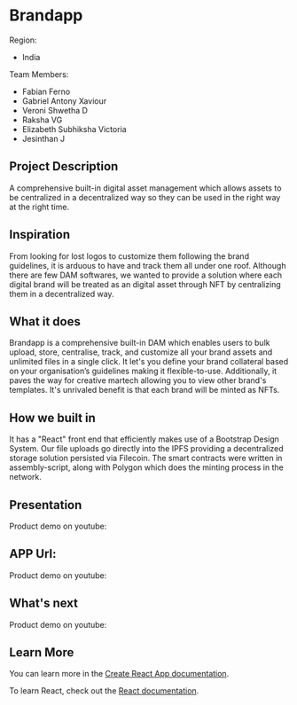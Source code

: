 # Brandapp

Region:
* India

Team Members:
* Fabian Ferno
* Gabriel Antony Xaviour
* Veroni Shwetha D
* Raksha VG
* Elizabeth Subhiksha Victoria
* Jesinthan J

## Project Description
A comprehensive built-in digital asset management which allows assets to be centralized in a decentralized way so they can be used in the right way at the right time.

## Inspiration
From looking for lost logos to customize them following the brand guidelines, it is arduous to have and track them all under one roof. Although there are few DAM softwares, we wanted to provide a solution where each digital brand will be treated as an digital asset through NFT by centralizing them in a decentralized way.


## What it does
Brandapp is a comprehensive built-in DAM which enables users to bulk upload, store, centralise, track, and customize all your brand assets and unlimited files in a single click. It let's you define your brand collateral based on your organisation’s guidelines making it flexible-to-use. Additionally, it paves the way for creative martech allowing you to view other brand's templates. 
It's unrivaled benefit is that each brand will be minted as NFTs. 


## How we built in
It has a "React" front end that efficiently makes use of a Bootstrap Design System. Our file uploads go directly into the IPFS providing a decentralized storage solution persisted via Filecoin. The smart contracts were written in assembly-script, along with Polygon which does the minting process in the network.


## Presentation
Product demo on youtube:

## APP Url:
Product demo on youtube:

## What's next
Product demo on youtube:


## Learn More

You can learn more in the [Create React App documentation](https://facebook.github.io/create-react-app/docs/getting-started).

To learn React, check out the [React documentation](https://reactjs.org/).
